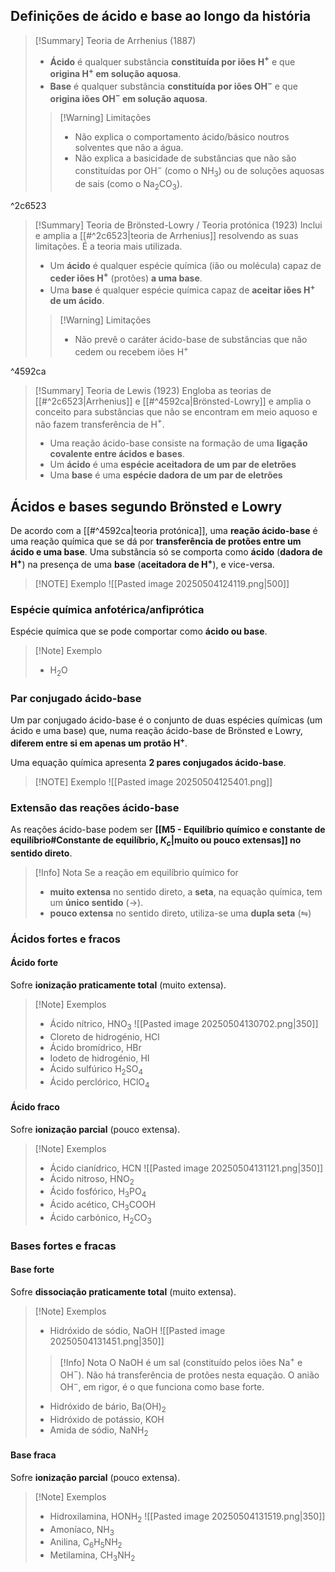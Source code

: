 ## Definições de ácido e base ao longo da história
>[!Summary] Teoria de Arrhenius (1887)
>- **Ácido** é qualquer substância **constituída por iões H$^+$** e que **origina H$^+$ em solução aquosa**.
>- **Base** é qualquer substância **constituída por iões OH$^-$** e que **origina iões OH$^-$ em solução aquosa**.
>
>>[!Warning] Limitações
>>- Não explica o comportamento ácido/básico noutros solventes que não a água.
>>- Não explica a basicidade de substâncias que não são constituídas por OH$^-$ (como o NH$_3$) ou de soluções aquosas de sais (como o Na$_2$CO$_3$).

^2c6523

>[!Summary] Teoria de Brönsted-Lowry / Teoria protónica (1923)
>Inclui e amplia a [[#^2c6523|teoria de Arrhenius]] resolvendo as suas limitações. É a teoria mais utilizada.
>- Um **ácido** é qualquer espécie química (ião ou molécula) capaz de **ceder iões H$^+$** (protões) **a uma base**.
>- Uma **base** é qualquer espécie química capaz de **aceitar iões H$^+$ de um ácido**.
>
>>[!Warning] Limitações
>>- Não prevê o caráter ácido-base de substâncias que não cedem ou recebem iões H$^+$

^4592ca

>[!Summary] Teoria de Lewis (1923)
>Engloba as teorias de [[#^2c6523|Arrhenius]] e [[#^4592ca|Brönsted-Lowry]] e amplia o conceito para substâncias que não se encontram em meio aquoso e não fazem transferência de H$^+$.
>
>- Uma reação ácido-base consiste na formação de uma **ligação covalente entre ácidos e bases**.
>- Um **ácido** é uma **espécie aceitadora de um par de eletrões**
>- Uma **base** é uma **espécie dadora de um par de eletrões**
## Ácidos e bases segundo Brönsted e Lowry
De acordo com a [[#^4592ca|teoria protónica]], uma **reação ácido-base** é uma reação química que se dá por **transferência de protões entre um ácido e uma base**. Uma substância só se comporta como **ácido** (**dadora de H$^+$**) na presença de uma **base** (**aceitadora de H$^+$**), e vice-versa.

> [!NOTE] Exemplo
> ![[Pasted image 20250504124119.png|500]]
### Espécie química anfotérica/anfiprótica
Espécie química que se pode comportar como **ácido ou base**.
>[!Note] Exemplo
>- H$_2$O
### Par conjugado ácido-base
Um par conjugado ácido-base é o conjunto de duas espécies químicas (um ácido e uma base) que, numa reação ácido-base de Brönsted e Lowry, **diferem entre si em apenas um protão H$^+$**.

Uma equação química apresenta **2 pares conjugados ácido-base**.

> [!NOTE] Exemplo
> ![[Pasted image 20250504125401.png]]
### Extensão das reações ácido-base
As reações ácido-base podem ser **[[M5 - Equilíbrio químico e constante de equilíbrio#Constante de equilíbrio, $K_c$|muito ou pouco extensas]] no sentido direto**.

>[!Info] Nota
>Se a reação em equilíbrio químico for
>- **muito extensa** no sentido direto, a **seta**, na equação química, tem um **único sentido** ($\longrightarrow$).
>- **pouco extensa** no sentido direto, utiliza-se uma **dupla seta** ($\leftrightharpoons$)

### Ácidos fortes e fracos
#### Ácido forte
Sofre **ionização praticamente total** (muito extensa).
>[!Note] Exemplos
>- Ácido nítrico, HNO$_3$
>  ![[Pasted image 20250504130702.png|350]]
>- Cloreto de hidrogénio, HCl
>- Ácido bromídrico, HBr
>- Iodeto de hidrogénio, HI
>- Ácido sulfúrico H$_2$SO$_4$
>- Ácido perclórico, HClO$_4$
#### Ácido fraco
Sofre **ionização parcial** (pouco extensa).
>[!Note] Exemplos
>- Ácido cianídrico, HCN
>  ![[Pasted image 20250504131121.png|350]]
>- Ácido nitroso, HNO$_2$
>- Ácido fosfórico, H$_3$PO$_4$
>- Ácido acético, CH$_3$COOH
>- Ácido carbónico, H$_2$CO$_3$
### Bases fortes e fracas
#### Base forte
Sofre **dissociação praticamente total** (muito extensa).
>[!Note] Exemplos
>- Hidróxido de sódio, NaOH
>  ![[Pasted image 20250504131451.png|350]]
>  >[!Info] Nota
>  >O NaOH é um sal (constituído pelos iões Na$^+$ e OH$^-$).
>  >Não há transferência de protões nesta equação.
>  >O anião OH$^-$, em rigor, é o que funciona como base forte.
>  
>- Hidróxido de bário, Ba(OH)$_2$
>- Hidróxido de potássio, KOH
>- Amida de sódio, NaNH$_2$
#### Base fraca
Sofre **ionização parcial** (pouco extensa).
>[!Note] Exemplos
>- Hidroxilamina, HONH$_2$
>  ![[Pasted image 20250504131519.png|350]]
>- Amoníaco, NH$_3$
>- Anilina, C$_6$H$_5$NH$_2$
>- Metilamina, CH$_3$NH$_2$
